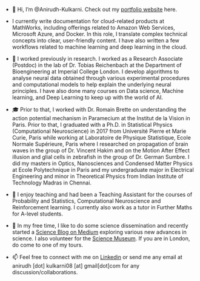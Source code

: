 - 👋 Hi, I’m @Anirudh-Kulkarni.  Check out my [portfolio website](https://anirudh-kulkarni.github.io) here.

- I currently write documentation for cloud-related products at MathWorks, including offerings related to Amazon Web Services, Microsoft Azure, and Docker. In this role, I translate complex technical concepts into clear, user-friendly content. I have also written a few workflows related to machine learning and deep learning in the cloud.
  
- 👀 I worked previously in research. I worked as a Research Associate (Postdoc) in the lab of Dr. Tobias Reichenbach at the Department of Bioengineering at Imperial College London. I develop algorithms to analyse neural data obtained through various experimental procedures and computational models 
to help explain the underlying neural principles. I have also done many courses on Data science, Machine learning, and Deep Learning to keep up with the world of AI.

- 🎓 Prior to that, I worked with Dr. Romain Brette on understanding the action potential mechanism in Paramecium at the Institut de la Vision in Paris. Prior to that, I graduated with a Ph.D. in Statistical Physics (Computational Neuroscience) in 2017 from Université Pierre et Marie Curie, Paris while working at Laboratoire de Physique Statistique, Ecole Normale Supérieure, Paris where I researched on propagation of brain waves in the group of Dr. Vincent Hakim and on the Motion After Effect illusion and glial cells in zebrafish in the group of Dr. German Sumbre. I did my masters in Optics, Nanosciences and Condensed Matter Physics at Ecole Polytechnique  in Paris and my undergraduate major in Electrical Engineering and minor in Theoretical Physics from Indian Institute of Technology Madras in Chennai. 

- 🌱 I enjoy teaching and had been a Teaching Assistant for the courses of Probability and Statistics, Computational Neuroscience and Reinforcement learning. I currently also work as a tutor in Further Maths for A-level students. 

- 💞️ In my free time, I like to do some science dissemination and recently started a [Science Blog on Medium](https://medium.com/@vigyaan) 
exploring various new advances in science. I also volunteer for the [Science Museum](https://www.sciencemuseum.org.uk). If you are in London, do come to one of my tours.

- 📫 Feel free to connect with me on [Linkedin](https://www.linkedin.com/in/anirkulk/) or send me any email at anirudh [dot] kulkarni08 [at] gmail[dot]com for any discussion/collaborations.

<!---
Anirudh-Kulkarni/Anirudh-Kulkarni is a ✨ special ✨ repository because its `README.md` (this file) appears on your GitHub profile.
You can click the Preview link to take a look at your changes.
--->
